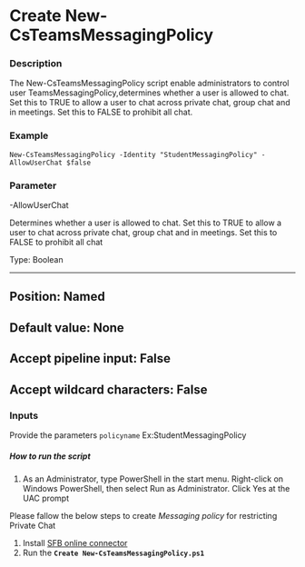 # Create New-CsTeamsMessagingPolicy

### Description
The New-CsTeamsMessagingPolicy script enable administrators to control user TeamsMessagingPolicy,determines whether a user is allowed to chat. Set this to TRUE to allow a user to chat across private chat, group chat and in meetings. Set this to FALSE to prohibit all chat. 

### Example
    New-CsTeamsMessagingPolicy -Identity "StudentMessagingPolicy" -AllowUserChat $false

### Parameter
-AllowUserChat

Determines whether a user is allowed to chat. Set this to TRUE to allow a user to chat across private chat, group chat and in meetings. Set this to FALSE to prohibit all chat

Type:	                              Boolean
_______________________________________________________
Position:	                          Named
---------------------------------------------
Default value:	                      None
---------------------------------------------
Accept pipeline input:	              False
----------------------------------------------
Accept wildcard characters:	          False
----------------------------------------------

### Inputs
Provide the parameters
`policyname` Ex:StudentMessagingPolicy

##### How to run the script

1. As an Administrator, type PowerShell in the start menu. Right-click on Windows PowerShell, then select Run as Administrator.
Click Yes at the UAC prompt

Please fallow the below steps to create _Messaging policy_ for restricting Private Chat
1)	Install [SFB online connector](https://www.microsoft.com/en-us/download/details.aspx?id=39366)
2)	Run the **`Create New-CsTeamsMessagingPolicy.ps1`**












